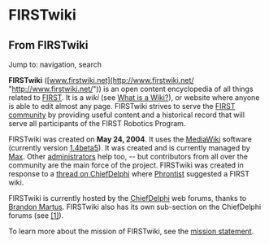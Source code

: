 # FIRSTwiki

## From FIRSTwiki

Jump to: navigation, search

**FIRSTwiki** ([www.firstwiki.net](http://www.firstwiki.net/ "http://www.firstwiki.net/")) is an open content encyclopedia of all things related to [FIRST](first). It is a _wiki_ (see [What is a Wiki?](http://www.wikipedia.org/wiki/Wikipedia:Overview_FAQ#What_is_a_Wiki.3F "wikipedia:Wikipedia:Overview_FAQ")), or website where anyone is able to edit almost any page. FIRSTwiki strives to serve the [FIRST community](first-community) by providing useful content and a historical record that will serve all participants of the FIRST Robotics Program.

FIRSTwiki was created on **May 24, 2004**. It uses the [MediaWiki](http://meta.wikipedia.org/wiki/Main_page "metawikipedia:Main_page") software (currently version [1.4beta5](Special:Version "Special:Version")). It was created and is currently managed by [Max](User:Max "User:Max"). Other [administrators](FIRSTwiki:Administrators "FIRSTwiki:Administrators") help too, -- but contributors from all over the community are the main force of the project. FIRSTwiki was created in response to a [thread on ChiefDelphi](http://www.chiefdelphi.com/forums/showthread.php?t=28697 "http://www.chiefdelphi.com/forums/showthread.php?t=28697") where [Phrontist](User:Phrontist "User:Phrontist") suggested a FIRST wiki.

FIRSTwiki is currently hosted by the [ChiefDelphi](chiefdelphi) web forums, thanks to [Brandon Martus](Brandon_Martus "Brandon Martus"). FIRSTwiki also has its own sub-section on the ChiefDelphi forums (see [[1]](http://www.chiefdelphi.com/forums/forumdisplay.php?f=134 "http://www.chiefdelphi.com/forums/forumdisplay.php?f=134")).

To learn more about the mission of FIRSTwiki, see the [mission statement](Mission_statement "Mission statement").
